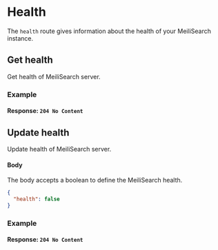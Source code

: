 # Health

The `health` route gives information about the health of your MeiliSearch instance.

## Get health

<RouteHighlighter method="GET" route="/health"/>

Get health of MeiliSearch server.

### Example

<code-samples id="get_health_1" />

#### Response: `204 No Content`

## Update health

<RouteHighlighter method="PUT" route="/health"/>

Update health of MeiliSearch server.

#### Body

The body accepts a boolean to define the MeiliSearch health.

```json
{
  "health": false
}
```

### Example

<code-samples id="update_health_1" />

#### Response: `204 No Content`
